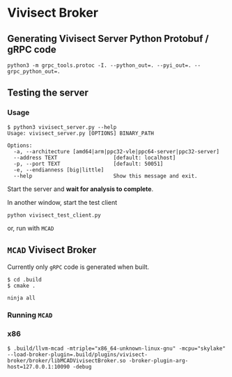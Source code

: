 # Vivisect Broker

## Generating Vivisect Server Python Protobuf / gRPC code

```
python3 -m grpc_tools.protoc -I. --python_out=. --pyi_out=. --grpc_python_out=.
```

## Testing the server

### Usage

```
$ python3 vivisect_server.py --help
Usage: vivisect_server.py [OPTIONS] BINARY_PATH

Options:
  -a, --architecture [amd64|arm|ppc32-vle|ppc64-server|ppc32-server]
  --address TEXT                  [default: localhost]
  -p, --port TEXT                 [default: 50051]
  -e, --endianness [big|little]
  --help                          Show this message and exit.
```

Start the server and **wait for analysis to complete**.

In another window, start the test client

```
python vivisect_test_client.py
```

or, run with `MCAD`

## `MCAD` Vivisect Broker

Currently only `gRPC` code is generated when built.

```
$ cd .build
$ cmake .
```

```
ninja all
```

### Running `MCAD`

### x86

```
$ .build/llvm-mcad -mtriple="x86_64-unknown-linux-gnu" -mcpu="skylake" --load-broker-plugin=.build/plugins/vivisect-broker/broker/libMCADVivisectBroker.so -broker-plugin-arg-host=127.0.0.1:10090 -debug
```